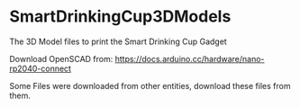 # SmartDrinkingCup3DModels
The 3D Model files to print the Smart Drinking Cup Gadget


Download OpenSCAD from: https://docs.arduino.cc/hardware/nano-rp2040-connect

Some Files were downloaded from other entities, download these files from them.
